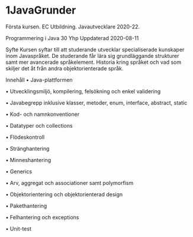 # 1JavaGrunder
Första kursen. EC Utbildning. Javautvecklare 2020-22.

Programmering i Java
30 Yhp
Uppdaterad 2020-08-11

Syfte
Kursen syftar till att studerande utvecklar specialiserade kunskaper inom Javaspråket. De studerande får lära
sig grundläggande strukturer samt mer avancerade språkelement. Historia kring språket och vad som skiljer
det åt från andra objektorienterade språk.

Innehåll
• Java-plattformen

• Utvecklingsmiljö, kompilering, felsökning och enkel validering

• Javabegrepp inklusive klasser, metoder, enum, interface, abstract, static

• Kod- och namnkonventioner

• Datatyper och collections

• Flödeskontroll

• Stränghantering

• Minneshantering

• Generics

• Arv, aggregat och associationer samt polymorfism

• Objektorientering och objektorienterad design

• Pakethantering

• Felhantering och exceptions

• Unit-test

